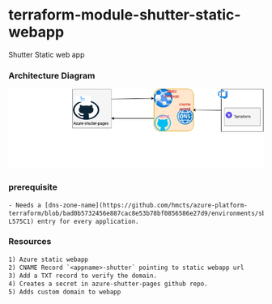 # terraform-module-shutter-static-webapp
Shutter Static web app

### Architecture Diagram
![Architecture](shutter_architecture_diagram.drawio.png)

### prerequisite 
    - Needs a [dns-zone-name](https://github.com/hmcts/azure-platform-terraform/blob/bad0b5732456e887cac8e53b78bf0856586e27d9/environments/sbox/sbox.tfvars#L575C1-L575C1) entry for every application.
### Resources
    1) Azure static webapp
    2) CNAME Record `<appname>-shutter` pointing to static webapp url
    3) Add a TXT record to verify the domain. 
    4) Creates a secret in azure-shutter-pages github repo. 
    5) Adds custom domain to webapp



